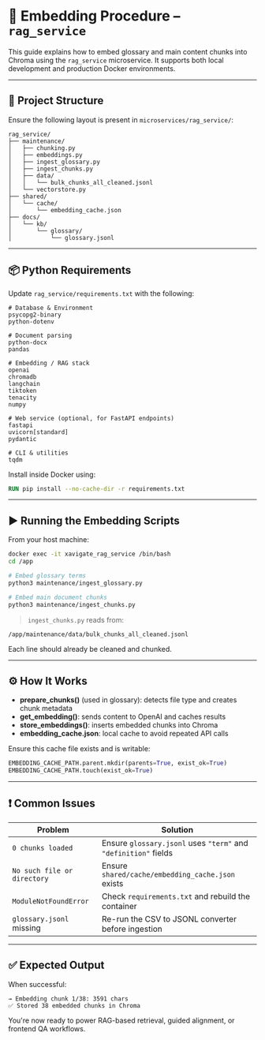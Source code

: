 # 🧠 Embedding Procedure – `rag_service`

This guide explains how to embed glossary and main content chunks into Chroma using the `rag_service` microservice. It supports both local development and production Docker environments.

---

## 📁 Project Structure

Ensure the following layout is present in `microservices/rag_service/`:

```
rag_service/
├── maintenance/
│   ├── chunking.py
│   ├── embeddings.py
│   ├── ingest_glossary.py
│   ├── ingest_chunks.py
│   ├── data/
│   │   └── bulk_chunks_all_cleaned.jsonl
│   └── vectorstore.py
├── shared/
│   └── cache/
│       └── embedding_cache.json
├── docs/
│   └── kb/
│       └── glossary/
│           └── glossary.jsonl
```

---

## 📦 Python Requirements

Update `rag_service/requirements.txt` with the following:

```
# Database & Environment
psycopg2-binary
python-dotenv

# Document parsing
python-docx
pandas

# Embedding / RAG stack
openai
chromadb
langchain
tiktoken
tenacity
numpy

# Web service (optional, for FastAPI endpoints)
fastapi
uvicorn[standard]
pydantic

# CLI & utilities
tqdm
```

Install inside Docker using:

```dockerfile
RUN pip install --no-cache-dir -r requirements.txt
```

---

## ▶️ Running the Embedding Scripts

From your host machine:

```bash
docker exec -it xavigate_rag_service /bin/bash
cd /app

# Embed glossary terms
python3 maintenance/ingest_glossary.py

# Embed main document chunks
python3 maintenance/ingest_chunks.py
```

> `ingest_chunks.py` reads from:
```
/app/maintenance/data/bulk_chunks_all_cleaned.jsonl
```

Each line should already be cleaned and chunked.

---

## ⚙️ How It Works

- **prepare_chunks()** (used in glossary): detects file type and creates chunk metadata
- **get_embedding()**: sends content to OpenAI and caches results
- **store_embeddings()**: inserts embedded chunks into Chroma
- **embedding_cache.json**: local cache to avoid repeated API calls

Ensure this cache file exists and is writable:

```python
EMBEDDING_CACHE_PATH.parent.mkdir(parents=True, exist_ok=True)
EMBEDDING_CACHE_PATH.touch(exist_ok=True)
```

---

## ❗ Common Issues

| Problem                                 | Solution                                                    |
|----------------------------------------|-------------------------------------------------------------|
| `0 chunks loaded`                      | Ensure `glossary.jsonl` uses `"term"` and `"definition"` fields |
| `No such file or directory`            | Ensure `shared/cache/embedding_cache.json` exists           |
| `ModuleNotFoundError`                  | Check `requirements.txt` and rebuild the container          |
| `glossary.jsonl` missing               | Re-run the CSV to JSONL converter before ingestion          |

---

## ✅ Expected Output

When successful:

```
→ Embedding chunk 1/38: 3591 chars
✅ Stored 38 embedded chunks in Chroma
```

You're now ready to power RAG-based retrieval, guided alignment, or frontend QA workflows.
